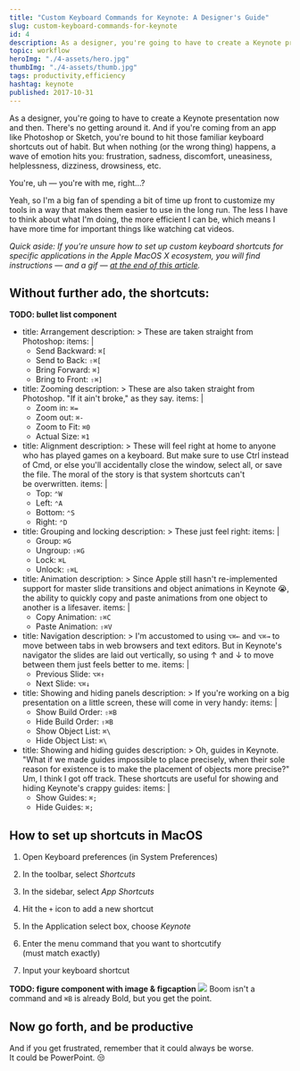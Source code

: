 ```yaml
---
title: "Custom Keyboard Commands for Keynote: A Designer's Guide"
slug: custom-keyboard-commands-for-keynote
id: 4
description: As a designer, you're going to have to create a Keynote presentation now and then. Hey, at least it isn't PowerPoint. 🔥
topic: workflow
heroImg: "./4-assets/hero.jpg"
thumbImg: "./4-assets/thumb.jpg"
tags: productivity,efficiency
hashtag: keynote
published: 2017-10-31
---
```


As a designer, you're going to have to create a Keynote presentation now and then. There's no getting around it. And if you're coming from an app like Photoshop or Sketch, you're bound to hit those familiar keyboard shortcuts out of habit. But when nothing (or the wrong thing) happens, a wave of emotion hits you: frustration, sadness, discomfort, uneasiness, helplessness, dizziness, drowsiness, etc.


You're, uh — you're with me, right...?


Yeah, so I'm a big fan of spending a bit of time up front to customize my tools in a way that makes them easier to use in the long run. The less I have to think about what I'm doing, the more efficient I can be, which means I have more time for important things like watching cat videos.


*Quick aside: If you're unsure how to set up custom keyboard shortcuts for specific applications in the Apple MacOS X ecosystem, you will find instructions — and a gif — [at the end of this article](#teach-me-how-to-keyboard-shortcut).*

## Without further ado, the shortcuts:

**TODO: bullet list component**

-
  title: Arrangement
  description: >
    These are taken straight from Photoshop:
  items: |
    - Send Backward: `⌘[`
    - Send to Back: `⇧⌘[`
    - Bring Forward: `⌘]`
    - Bring to Front: `⇧⌘]`
-
  title: Zooming
  description: >
    These are also taken straight from Photoshop. "If it ain't broke," as they say.
  items: |
    - Zoom in: `⌘=`
    - Zoom out: `⌘-`
    - Zoom to Fit: `⌘0`
    - Actual Size: `⌘1`
-
  title: Alignment
  description: >
    These will feel right at home to anyone who has played games on a keyboard. But make sure to use Ctrl instead of Cmd, or else you'll accidentally close the window, select all, or save the file. The moral of the story is that system shortcuts can't be overwritten.
  items: |
    - Top: `⌃W`
    - Left: `⌃A`
    - Bottom: `⌃S`
    - Right: `⌃D`
-
  title: Grouping and locking
  description: >
    These just feel right:
  items: |
    - Group: `⌘G`
    - Ungroup: `⇧⌘G`
    - Lock: `⌘L`
    - Unlock: `⇧⌘L`
-
  title: Animation
  description: >
    Since Apple still hasn't re-implemented support for master slide transitions and object animations in Keynote 😭, the ability to quickly copy and paste animations from one object to another is a lifesaver.
  items: |
    - Copy Animation: `⇧⌘C`
    - Paste Animation: `⇧⌘V`
-
  title: Navigation
  description: >
    I'm accustomed to using `⌥⌘←` and `⌥⌘→` to move between tabs in web browsers and text editors. But in Keynote's navigator the slides are laid out vertically, so using ↑ and ↓ to move between them just feels better to me.
  items: |
    - Previous Slide: `⌥⌘↑`
    - Next Slide: `⌥⌘↓`
-
  title: Showing and hiding panels
  description: >
    If you're working on a big presentation on a little screen, these will come in very handy:
  items: |
    - Show Build Order: `⇧⌘B`
    - Hide Build Order: `⇧⌘B`
    - Show Object List: `⌘\`
    - Hide Object List: `⌘\`
-
  title: Showing and hiding guides
  description: >
    Oh, guides in Keynote. "What if we made guides impossible to place precisely, when their sole reason for existence is to make the placement of objects more precise?" Um, I think I got off track. These shortcuts are useful for showing and hiding Keynote's crappy guides:
  items: |
    - Show Guides: `⌘;`
    - Hide Guides: `⌘;`

<h2 id="teach-me-how-to-keyboard-shortcut">How to set up shortcuts in MacOS</h2>

1. Open Keyboard preferences (in System Preferences)

2. In the toolbar, select *Shortcuts*

3. In the sidebar, select *App Shortcuts*

4. Hit the `+` icon to add a new shortcut

5. In the Application select box, choose *Keynote*

6. Enter the menu command that you want to shortcutify (must match exactly)

7. Input your keyboard shortcut

**TODO: figure component with image & figcaption**
![](./4-assets/add-custom-app-shortcut-osx.gif)
Boom isn't a command and <code>⌘B</code> is already Bold, but you get the point.

## Now go forth, and be productive

And if you get frustrated, remember that it could always be worse. It could be PowerPoint. 😒
